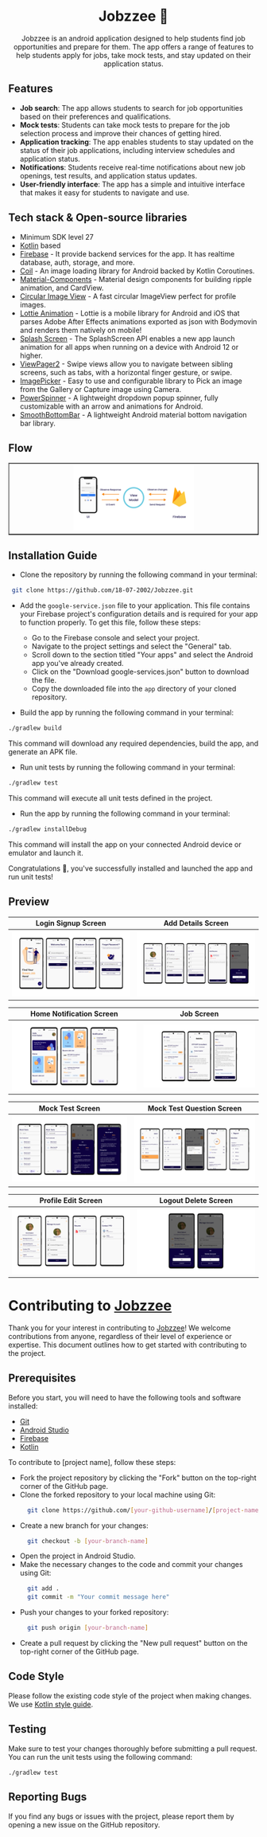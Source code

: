 <h1 align="center"> Jobzzee 👜 </h1>
<p align="center"> Jobzzee is an android application designed to help students find job opportunities and prepare for them. The app offers a range of features to help students apply for jobs, take mock tests, and stay updated on their application status. </p>

## Features

- **Job search**: The app allows students to search for job opportunities based on their preferences and qualifications.
- **Mock tests**: Students can take mock tests to prepare for the job selection process and improve their chances of getting hired.
- **Application tracking**: The app enables students to stay updated on the status of their job applications, including interview schedules and application status.
- **Notifications**: Students receive real-time notifications about new job openings, test results, and application status updates.
- **User-friendly interface**: The app has a simple and intuitive interface that makes it easy for students to navigate and use.

## Tech stack & Open-source libraries

- Minimum SDK level 27
- [Kotlin](https://kotlinlang.org/) based
- [Firebase](https://firebase.google.com/) - It provide backend services for the app. It has realtime database, auth, storage, and more.
- [Coil](https://coil-kt.github.io/coil/compose/) - An image loading library for Android backed by Kotlin Coroutines.
- [Material-Components](https://github.com/material-components/material-components-android) - Material design components for building ripple animation, and CardView.
- [Circular Image View](https://github.com/hdodenhof/CircleImageView) - A fast circular ImageView perfect for profile images.
- [Lottie Animation](https://github.com/airbnb/lottie-android) - Lottie is a mobile library for Android and iOS that parses Adobe After Effects animations exported as json with Bodymovin and renders them natively on mobile!
- [Splash Screen](https://developer.android.com/develop/ui/views/launch/splash-screen/) - The SplashScreen API enables a new app launch animation for all apps when running on a device with Android 12 or higher.
- [ViewPager2](https://developer.android.com/guide/navigation/navigation-swipe-view-2) - Swipe views allow you to navigate between sibling screens, such as tabs, with a horizontal finger gesture, or swipe.
- [ImagePicker](https://github.com/Dhaval2404/ImagePicker) - Easy to use and configurable library to Pick an image from the Gallery or Capture image using Camera.
- [PowerSpinner](https://github.com/skydoves/PowerSpinner) - A lightweight dropdown popup spinner, fully customizable with an arrow and animations for Android.
- [SmoothBottomBar](https://github.com/ibrahimsn98/SmoothBottomBar) - A lightweight Android material bottom navigation bar library.

## Flow
<table border="1">
  <tr>
    <td align="center"> 
      <img width="50%" src="./preview/view_model_flowchart.png">
    </td>
  </tr>
</table>

## Installation Guide

- Clone the repository by running the following command in your terminal:

```bash
 git clone https://github.com/18-07-2002/Jobzzee.git
```

- Add the `google-service.json` file to your application. This file contains your Firebase project's configuration details and is required for your app to function properly. To get this file, follow these steps:

  - Go to the Firebase console and select your project.
  - Navigate to the project settings and select the "General" tab.
  - Scroll down to the section titled "Your apps" and select the Android app you've already created.
  - Click on the "Download google-services.json" button to download the file.
  - Copy the downloaded file into the `app` directory of your cloned repository.

- Build the app by running the following command in your terminal:

```bash
./gradlew build
```

This command will download any required dependencies, build the app, and generate an APK file.

- Run unit tests by running the following command in your terminal:

```bash
./gradlew test
```

This command will execute all unit tests defined in the project.

- Run the app by running the following command in your terminal:

```bash
./gradlew installDebug
```

This command will install the app on your connected Android device or emulator and launch it.

Congratulations 🎉, you've successfully installed and launched the app and run unit tests!

## Preview
| Login Signup Screen                                       | Add Details Screen                                     
|-----------------------------------------------------------|--------------------------------------------------------|
| ![Login Signup Screen](./preview/login_signup_screen.png) | ![Add Details Screen](./preview/add_details_light.png) |

| Home Notification Screen | Job Screen |
| --- | --- |
| ![Home Notification Screen](./preview/home_and_notification_light.png) | ![Job Screen](./preview/job_list_light.png) |

| Mock Test Screen | Mock Test Question Screen |
| --- | --- |
| ![Mock Test Screen](./preview/mock_test_list_light.png) | ![Mock Test Question Screen](./preview/mock_test_question_report_light.png) |

| Profile Edit Screen | Logout Delete Screen |
| --- | --- |
| ![Profile Edit Screen](./preview/profile_edit_light.png) | ![Logout Delete Screen](./preview/logout_delete_account_light.png) |

# Contributing to [Jobzzee](https://github.com/18-07-2002/Jobzzee)

Thank you for your interest in contributing to [Jobzzee](https://github.com/18-07-2002/Jobzzee)! We welcome contributions from anyone, regardless of their level of experience or expertise. This document outlines how to get started with contributing to the project.

## Prerequisites

Before you start, you will need to have the following tools and software installed:

- [Git](https://git-scm.com/downloads)
- [Android Studio](https://developer.android.com/studio)
- [Firebase](https://firebase.google.com/docs/android/setup)
- [Kotlin](https://kotlinlang.org/docs/home.html)

To contribute to [project name], follow these steps:

- Fork the project repository by clicking the "Fork" button on the top-right corner of the GitHub page.
- Clone the forked repository to your local machine using Git:
  ```bash
    git clone https://github.com/[your-github-username]/[project-name].git
  ```
- Create a new branch for your changes:
  ```bash
    git checkout -b [your-branch-name]
  ```
- Open the project in Android Studio.
- Make the necessary changes to the code and commit your changes using Git:
  ```bash
    git add .
    git commit -m "Your commit message here"
  ```
- Push your changes to your forked repository:
  ```bash
    git push origin [your-branch-name]
  ```
- Create a pull request by clicking the "New pull request" button on the top-right corner of the GitHub page.

## Code Style

Please follow the existing code style of the project when making changes. We use [Kotlin style guide](https://developer.android.com/kotlin/style-guide).

## Testing

Make sure to test your changes thoroughly before submitting a pull request. You can run the unit tests using the following command:

    ./gradlew test

## Reporting Bugs

If you find any bugs or issues with the project, please report them by opening a new issue on the GitHub repository.
